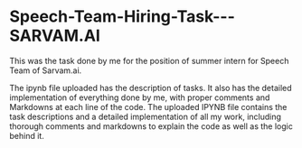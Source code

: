 # Speech-Team-Hiring-Task---SARVAM.AI
This was the task done by me for the position of summer intern for Speech Team of Sarvam.ai.

The ipynb file uploaded has the description of tasks. It also has the detailed implementation of everything done by me, with proper comments and Markdowns at each line of the code. The uploaded IPYNB file contains the task descriptions and a detailed implementation of all my work, including thorough comments and markdowns to explain the code as well as the logic behind it.

